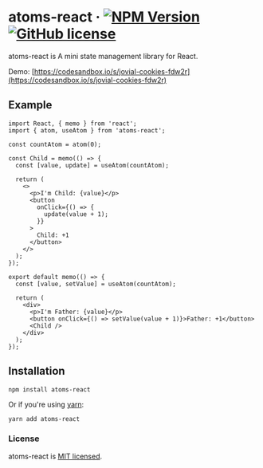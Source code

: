 # atoms-react &middot; [![NPM Version](https://img.shields.io/npm/v/atoms-react)](https://www.npmjs.com/package/atoms-react) [![GitHub license](https://img.shields.io/badge/license-MIT-blue.svg)](https://github.com/zhl0791/atoms-react/blob/main/LICENSE)

atoms-react is A mini state management library for React.

Demo: [https://codesandbox.io/s/jovial-cookies-fdw2r](https://codesandbox.io/s/jovial-cookies-fdw2r)

## Example

```tsx
import React, { memo } from 'react';
import { atom, useAtom } from 'atoms-react';

const countAtom = atom(0);

const Child = memo(() => {
  const [value, update] = useAtom(countAtom);

  return (
    <>
      <p>I'm Child: {value}</p>
      <button
        onClick={() => {
          update(value + 1);
        }}
      >
        Child: +1
      </button>
    </>
  );
});

export default memo(() => {
  const [value, setValue] = useAtom(countAtom);

  return (
    <div>
      <p>I'm Father: {value}</p>
      <button onClick={() => setValue(value + 1)}>Father: +1</button>
      <Child />
    </div>
  );
});
```

## Installation

```shell
npm install atoms-react
```

Or if you're using [yarn](https://classic.yarnpkg.com/en/docs/install/):

```shell
yarn add atoms-react
```

### License

atoms-react is [MIT licensed](./LICENSE).
